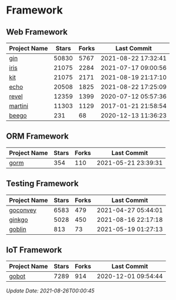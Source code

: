 # Framework

## Web Framework
| Project Name | Stars | Forks | Last Commit |
| ------------ | ----- | ----- | ----------- |
| [gin](https://github.com/gin-gonic/gin) | 50830 | 5767 | 2021-08-22 17:32:41 |
| [iris](https://github.com/kataras/iris) | 21075 | 2284 | 2021-07-17 09:00:56 |
| [kit](https://github.com/go-kit/kit) | 21075 | 2171 | 2021-08-19 21:17:10 |
| [echo](https://github.com/labstack/echo) | 20508 | 1825 | 2021-08-22 17:25:09 |
| [revel](https://github.com/revel/revel) | 12359 | 1399 | 2020-07-12 05:57:36 |
| [martini](https://github.com/go-martini/martini) | 11303 | 1129 | 2017-01-21 21:58:54 |
| [beego](https://github.com/astaxie/beego) | 231 | 68 | 2020-12-13 11:36:23 |

## ORM Framework
| Project Name | Stars | Forks | Last Commit |
| ------------ | ----- | ----- | ----------- |
| [gorm](https://github.com/jinzhu/gorm) | 354 | 110 | 2021-05-21 23:39:31 |

## Testing Framework
| Project Name | Stars | Forks | Last Commit |
| ------------ | ----- | ----- | ----------- |
| [goconvey](https://github.com/smartystreets/goconvey) | 6583 | 479 | 2021-04-27 05:44:01 |
| [ginkgo](https://github.com/onsi/ginkgo) | 5028 | 450 | 2021-08-16 22:17:18 |
| [goblin](https://github.com/franela/goblin) | 813 | 73 | 2021-05-19 01:27:13 |

## IoT Framework
| Project Name | Stars | Forks | Last Commit |
| ------------ | ----- | ----- | ----------- |
| [gobot](https://github.com/hybridgroup/gobot) | 7289 | 914 | 2020-12-01 09:54:44 |

*Update Date: 2021-08-26T00:00:45*
